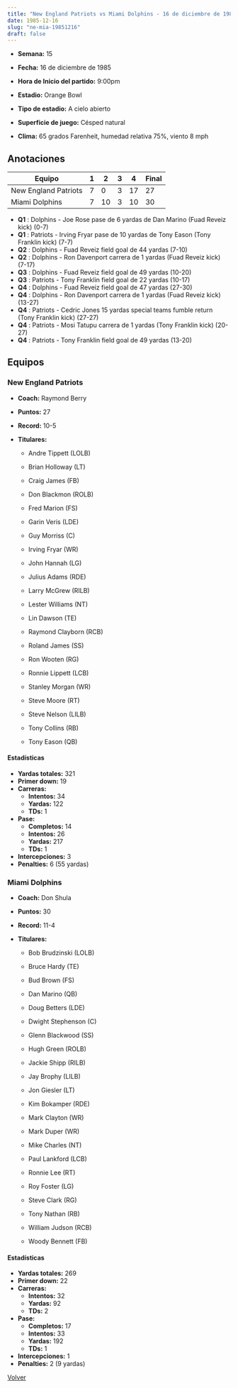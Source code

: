```yaml
---
title: "New England Patriots vs Miami Dolphins - 16 de diciembre de 1985"
date: 1985-12-16
slug: "ne-mia-19851216"
draft: false
---
```


* **Semana:** 15
* **Fecha:** 16 de diciembre de 1985

* **Hora de Inicio del partido:** 9:00pm
* **Estadio:** Orange Bowl
* **Tipo de estadio:** A cielo abierto
* **Superficie de juego:** Césped natural
* **Clima:** 65 grados Farenheit, humedad relativa 75%, viento 8 mph





## Anotaciones
| Equipo | 1 | 2 | 3 | 4 | Final |
|--------|---|---|---|---|-------|
| New England Patriots  | 7 | 0 | 3 | 17  | 27 |
| Miami Dolphins  | 7 | 10 | 3 | 10  | 30 |
* **Q1** : Dolphins - Joe Rose pase de 6 yardas de Dan Marino (Fuad Reveiz kick) (0-7)
* **Q1** : Patriots - Irving Fryar pase de 10 yardas de Tony Eason (Tony Franklin kick) (7-7)
* **Q2** : Dolphins - Fuad Reveiz field goal de 44 yardas (7-10)
* **Q2** : Dolphins - Ron Davenport carrera de 1 yardas (Fuad Reveiz kick) (7-17)
* **Q3** : Dolphins - Fuad Reveiz field goal de 49 yardas (10-20)
* **Q3** : Patriots - Tony Franklin field goal de 22 yardas (10-17)
* **Q4** : Dolphins - Fuad Reveiz field goal de 47 yardas (27-30)
* **Q4** : Dolphins - Ron Davenport carrera de 1 yardas (Fuad Reveiz kick) (13-27)
* **Q4** : Patriots - Cedric Jones 15 yardas special teams fumble return (Tony Franklin kick) (27-27)
* **Q4** : Patriots - Mosi Tatupu carrera de 1 yardas (Tony Franklin kick) (20-27)
* **Q4** : Patriots - Tony Franklin field goal de 49 yardas (13-20)


## Equipos


### New England Patriots
* **Coach:** Raymond Berry
* **Puntos:** 27
* **Record:** 10-5
* **Titulares:** 

  * Andre Tippett (LOLB) 

  * Brian Holloway (LT) 

  * Craig James (FB) 

  * Don Blackmon (ROLB) 

  * Fred Marion (FS) 

  * Garin Veris (LDE) 

  * Guy Morriss (C) 

  * Irving Fryar (WR) 

  * John Hannah (LG) 

  * Julius Adams (RDE) 

  * Larry McGrew (RILB) 

  * Lester Williams (NT) 

  * Lin Dawson (TE) 

  * Raymond Clayborn (RCB) 

  * Roland James (SS) 

  * Ron Wooten (RG) 

  * Ronnie Lippett (LCB) 

  * Stanley Morgan (WR) 

  * Steve Moore (RT) 

  * Steve Nelson (LILB) 

  * Tony Collins (RB) 

  * Tony Eason (QB) 

#### Estadísticas
* **Yardas totales:** 321
* **Primer down:** 19
* **Carreras:**
  * **Intentos:** 34
  * **Yardas:** 122
  * **TDs:** 1
* **Pase:**
  * **Completos:** 14
  * **Intentos:** 26
  * **Yardas:** 217
  * **TDs:** 1
* **Intercepciones:** 3
* **Penalties:** 6 (55 yardas)

### Miami Dolphins
* **Coach:** Don Shula
* **Puntos:** 30
* **Record:** 11-4
* **Titulares:** 

  * Bob Brudzinski (LOLB) 

  * Bruce Hardy (TE) 

  * Bud Brown (FS) 

  * Dan Marino (QB) 

  * Doug Betters (LDE) 

  * Dwight Stephenson (C) 

  * Glenn Blackwood (SS) 

  * Hugh Green (ROLB) 

  * Jackie Shipp (RILB) 

  * Jay Brophy (LILB) 

  * Jon Giesler (LT) 

  * Kim Bokamper (RDE) 

  * Mark Clayton (WR) 

  * Mark Duper (WR) 

  * Mike Charles (NT) 

  * Paul Lankford (LCB) 

  * Ronnie Lee (RT) 

  * Roy Foster (LG) 

  * Steve Clark (RG) 

  * Tony Nathan (RB) 

  * William Judson (RCB) 

  * Woody Bennett (FB) 

#### Estadísticas
* **Yardas totales:** 269
* **Primer down:** 22
* **Carreras:**
  * **Intentos:** 32
  * **Yardas:** 92
  * **TDs:** 2
* **Pase:**
  * **Completos:** 17
  * **Intentos:** 33
  * **Yardas:** 192
  * **TDs:** 1
* **Intercepciones:** 1
* **Penalties:** 2 (9 yardas)


[Volver](/historia/1985)
